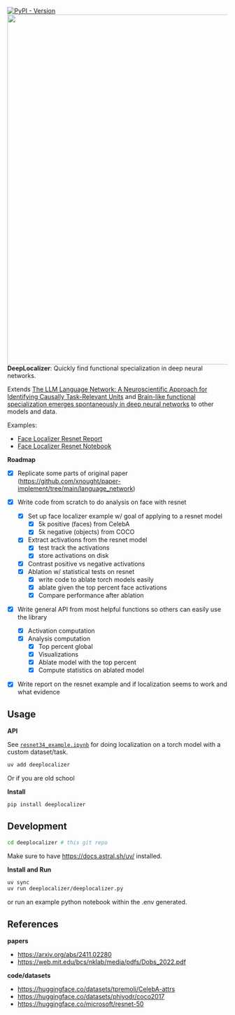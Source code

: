 
[![PyPI - Version](https://img.shields.io/pypi/v/deeplocalizer.svg)](https://pypi.org/project/deeplocalizer)
<img src="https://github.com/user-attachments/assets/b00dc021-8e31-44be-9a69-ba33ed8054c6" width="800px">
**DeepLocalizer**: Quickly find functional specialization in deep neural networks. 

Extends [The LLM Language Network: A Neuroscientific Approach for Identifying Causally Task-Relevant Units](https://arxiv.org/abs/2411.02280) and [Brain-like functional specialization emerges spontaneously in deep neural networks](https://web.mit.edu/bcs/nklab/media/pdfs/Dobs_2022.pdf) to other models and data.

Examples:

- [Face Localizer Resnet Report](https://www.donnybertucci.com/project/deeplocalizer)
- [Face Localizer Resnet Notebook](./resnet34_example.ipynb)

**Roadmap**

- [x] Replicate some parts of original paper (https://github.com/xnought/paper-implement/tree/main/language_network)
- [x] Write code from scratch to do analysis on face with resnet
	- [x] Set up face localizer example w/ goal of applying to a resnet model
		- [x] 5k positive (faces) from CelebA
		- [x] 5k negative (objects) from COCO
	- [x] Extract activations from the resnet model
		- [x] test track the activations
		- [x] store activations on disk
	- [x] Contrast positive vs negative activations
	- [x] Ablation w/ statistical tests on resnet
		- [x] write code to ablate torch models easily 
		- [x] ablate given the top percent face activations
		- [x] Compare performance after ablation
- [x] Write general API from most helpful functions so others can easily use the library 
	- [x] Activation computation
	- [x] Analysis computation
		- [x] Top percent global
		- [x] Visualizations
		- [x] Ablate model with the top percent
		- [x] Compute statistics on ablated model
- [x] Write report on the resnet example and if localization seems to work and what evidence


## Usage

**API**

See [`resnet34_example.ipynb`](./resnet34_example.ipynb) for doing localization on a torch model with a custom dataset/task. 


```bash
uv add deeplocalizer
```

Or if you are old school

**Install**
```bash
pip install deeplocalizer
```

## Development

```bash
cd deeplocalizer # this git repo
```

Make sure to have https://docs.astral.sh/uv/ installed.

**Install and Run**

```bash
uv sync
uv run deeplocalizer/deeplocalizer.py
```

or run an example python notebook within the .env generated.

## References

**papers**
- https://arxiv.org/abs/2411.02280
- https://web.mit.edu/bcs/nklab/media/pdfs/Dobs_2022.pdf

**code/datasets**
- https://huggingface.co/datasets/tpremoli/CelebA-attrs
- https://huggingface.co/datasets/phiyodr/coco2017
- https://huggingface.co/microsoft/resnet-50
